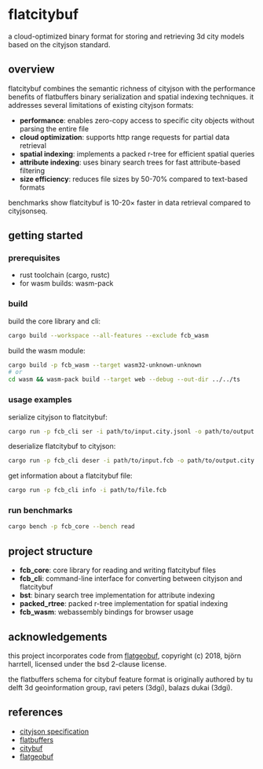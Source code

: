 # flatcitybuf

a cloud-optimized binary format for storing and retrieving 3d city models based on the cityjson standard.

## overview

flatcitybuf combines the semantic richness of cityjson with the performance benefits of flatbuffers binary serialization and spatial indexing techniques. it addresses several limitations of existing cityjson formats:

- **performance**: enables zero-copy access to specific city objects without parsing the entire file
- **cloud optimization**: supports http range requests for partial data retrieval
- **spatial indexing**: implements a packed r-tree for efficient spatial queries
- **attribute indexing**: uses binary search trees for fast attribute-based filtering
- **size efficiency**: reduces file sizes by 50-70% compared to text-based formats

benchmarks show flatcitybuf is 10-20× faster in data retrieval compared to cityjsonseq.

## getting started

### prerequisites

- rust toolchain (cargo, rustc)
- for wasm builds: wasm-pack

### build

build the core library and cli:

```bash
cargo build --workspace --all-features --exclude fcb_wasm
```

build the wasm module:

```bash
cargo build -p fcb_wasm --target wasm32-unknown-unknown
# or
cd wasm && wasm-pack build --target web --debug --out-dir ../../ts
```

### usage examples

serialize cityjson to flatcitybuf:

```bash
cargo run -p fcb_cli ser -i path/to/input.city.jsonl -o path/to/output.fcb
```

deserialize flatcitybuf to cityjson:

```bash
cargo run -p fcb_cli deser -i path/to/input.fcb -o path/to/output.city.jsonl
```

get information about a flatcitybuf file:

```bash
cargo run -p fcb_cli info -i path/to/file.fcb
```

### run benchmarks

```bash
cargo bench -p fcb_core --bench read
```

## project structure

- **fcb_core**: core library for reading and writing flatcitybuf files
- **fcb_cli**: command-line interface for converting between cityjson and flatcitybuf
- **bst**: binary search tree implementation for attribute indexing
- **packed_rtree**: packed r-tree implementation for spatial indexing
- **fcb_wasm**: webassembly bindings for browser usage

## acknowledgements

this project incorporates code from [flatgeobuf](https://github.com/flatgeobuf/flatgeobuf/tree/master), copyright (c) 2018, björn harrtell, licensed under the bsd 2-clause license.

the flatbuffers schema for citybuf feature format is originally authored by tu delft 3d geoinformation group, ravi peters (3dgi), balazs dukai (3dgi).

## references

- [cityjson specification](https://github.com/cityjson/cityjson-spec)
- [flatbuffers](https://github.com/google/flatbuffers)
- [citybuf](https://github.com/ylannl/citybuf)
- [flatgeobuf](https://github.com/flatgeobuf/flatgeobuf)